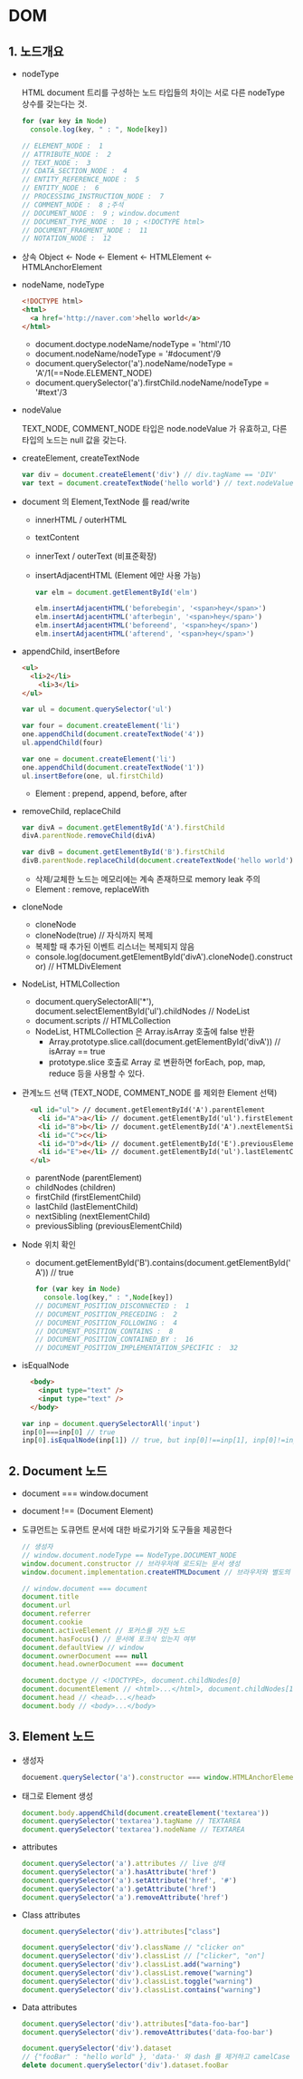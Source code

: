 # DOM

## 1. 노드개요

- nodeType

  HTML document 트리를 구성하는 노드 타입들의 차이는 서로 다른 nodeType 상수를 갖는다는 것.

  ```js
  for (var key in Node)
    console.log(key, " : ", Node[key])
  
  // ELEMENT_NODE :  1
  // ATTRIBUTE_NODE :  2
  // TEXT_NODE :  3
  // CDATA_SECTION_NODE :  4
  // ENTITY_REFERENCE_NODE :  5
  // ENTITY_NODE :  6
  // PROCESSING_INSTRUCTION_NODE :  7
  // COMMENT_NODE :  8 ;주석
  // DOCUMENT_NODE :  9 ; window.document
  // DOCUMENT_TYPE_NODE :  10 ; <!DOCTYPE html>
  // DOCUMENT_FRAGMENT_NODE :  11
  // NOTATION_NODE :  12
  ```

- 상속
  Object ← Node ← Element ← HTMLElement ← HTMLAnchorElement

- nodeName, nodeType
  ```html
  <!DOCTYPE html>
  <html>
    <a href='http://naver.com'>hello world</a>  
  </html>
  ```

  - document.doctype.nodeName/nodeType = 'html'/10
  - document.nodeName/nodeType = '#document'/9
  - document.querySelector('a').nodeName/nodeType = 'A'/1(==Node.ELEMENT_NODE)
  - document.querySelector('a').firstChild.nodeName/nodeType = '#text'/3

- nodeValue

  TEXT_NODE, COMMENT_NODE 타입은 node.nodeValue 가 유효하고, 다른 타입의 노드는 null 값을 갖는다.

- createElement, createTextNode

  ```js
  var div = document.createElement('div') // div.tagName == 'DIV'
  var text = document.createTextNode('hello world') // text.nodeValue == 'hello world'
  ```

- document 의 Element,TextNode 를 read/write

  - innerHTML / outerHTML

  - textContent

  - innerText / outerText (비표준확장)

  - insertAdjacentHTML (Element 에만 사용 가능)

    ```js
    var elm = document.getElementById('elm')
    
    elm.insertAdjacentHTML('beforebegin', '<span>hey</span>')
    elm.insertAdjacentHTML('afterbegin', '<span>hey</span>')
    elm.insertAdjacentHTML('beforeend', '<span>hey</span>')
    elm.insertAdjacentHTML('afterend', '<span>hey</span>')
    ```

- appendChild, insertBefore

  ```html
  <ul>
    <li>2</li>
      <li>3</li>
  </ul>
  ```

  ```js
  var ul = document.querySelector('ul')
  
  var four = document.createElement('li')
  one.appendChild(document.createTextNode('4'))
  ul.appendChild(four)
  
  var one = document.createElement('li')
  one.appendChild(document.createTextNode('1'))
  ul.insertBefore(one, ul.firstChild)
  ```

  - Element : prepend, append, before, after

- removeChild, replaceChild

  ```js
  var divA = document.getElementById('A').firstChild
  divA.parentNode.removeChild(divA)
  
  var divB = document.getElementById('B').firstChild
  divB.parentNode.replaceChild(document.createTextNode('hello world'), divB)
  ```

  - 삭제/교체한 노드는 메모리에는 계속 존재하므로 memory leak 주의
  - Element : remove, replaceWith

- cloneNode
  - cloneNode
  - cloneNode(true) // 자식까지 복제
  - 복제할 때 추가된 이벤트 리스너는 복제되지 않음
  - console.log(document.getElementById('divA').cloneNode().constructor) // HTMLDivElement

- NodeList, HTMLCollection

  - document.querySelectorAll('*'), document.selectElementById('ul').childNodes // NodeList
  - document.scripts // HTMLCollection
  - NodeList, HTMLCollection 은 Array.isArray 호출에 false 반환
    - Array.prototype.slice.call(document.getElementById('divA')) // isArray == true
    - prototype.slice 호출로 Array 로 변환하면 forEach, pop, map, reduce 등을 사용할 수 있다.

- 관계노드 선택 (TEXT_NODE, COMMENT_NODE 를 제외한 Element 선택)

  ```html
    <ul id="ul"> // document.getElementById('A').parentElement
      <li id="A">a</li> // document.getElementById('ul').firstElementChild
      <li id="B">b</li> // document.getElementById('A').nextElementSibling
      <li id="C">c</li>
      <li id="D">d</li> // document.getElementById('E').previousElementSibling
      <li id="E">e</li> // document.getElementById('ul').lastElementChild
    </ul>
  ```

  

  - parentNode (parentElement)
  - childNodes (children)
  - firstChild (firstElementChild)
  - lastChild (lastElementChild)
  - nextSibling (nextElementChild)
  - previousSibling (previousElementChild)

- Node 위치 확인

  - document.getElementById('B').contains(document.getElementById('A')) // true
    ```js
    for (var key in Node)
      console.log(key," : ",Node[key])
    // DOCUMENT_POSITION_DISCONNECTED :  1
    // DOCUMENT_POSITION_PRECEDING :  2
    // DOCUMENT_POSITION_FOLLOWING :  4
    // DOCUMENT_POSITION_CONTAINS :  8
    // DOCUMENT_POSITION_CONTAINED_BY :  16
    // DOCUMENT_POSITION_IMPLEMENTATION_SPECIFIC :  32
    ```

- isEqualNode
  ```html
    <body>
      <input type="text" />
      <input type="text" />
    </body>
  ```

  ```js
  var inp = document.querySelectorAll('input')
  inp[0]===inp[0] // true
  inp[0].isEqualNode(inp[1]) // true, but inp[0]!==inp[1], inp[0]!=inp[1]
  ```



## 2. Document 노드

- document === window.document
  
- document !== (Document Element)
  
- 도큐먼트는 도큐먼트 문서에 대한 바로가기와 도구들을 제공한다
  
  ```js
  // 생성자
  // window.document.nodeType == NodeType.DOCUMENT_NODE
  window.document.constructor // 브라우저에 로드되는 문서 생성
  window.document.implementation.createHTMLDocument // 브라우저와 별도의 문서 생성
  
  // window.document === document
  document.title
  document.url
  document.referrer
  document.cookie
  document.activeElement // 포커스를 가진 노드
  document.hasFocus() // 문서에 포크삭 있는지 여부
  document.defaultView // window
  document.ownerDocument === null
  document.head.ownerDocument === document
  
  document.doctype // <!DOCTYPE>, document.childNodes[0]
  document.documentElement // <html>...</html>, document.childNodes[1]
  document.head // <head>...</head>
  document.body // <body>...</body>
  ```
  



## 3. Element 노드

- 생성자
  ```js
  docuement.querySelector('a').constructor === window.HTMLAnchorElement
  ```

- 태그로 Element 생성
  ```js
  document.body.appendChild(document.createElement('textarea'))
  document.querySelector('textarea').tagName // TEXTAREA
  document.querySelector('textarea').nodeName // TEXTAREA
  ```

- attributes
  ```js
  document.querySelector('a').attributes // live 상태
  document.querySelector('a').hasAttribute('href')
  document.querySelector('a').setAttribute('href', '#')
  document.querySelector('a').getAttribute('href')
  document.querySelector('a').removeAttribute('href')
  ```

- Class attributes

  ```js
  document.querySelector('div').attributes["class"]
  
  document.querySelector('div').className // "clicker on"
  document.querySelector('div').classList // ["clicker", "on"]
  document.querySelector('div').classList.add("warning") 
  document.querySelector('div').classList.remove("warning") 
  document.querySelector('div').classList.toggle("warning")
  document.querySelector('div').classList.contains("warning")
  ```

- Data attributes

  ```js
  document.querySelector('div').attributes["data-foo-bar"]
  document.querySelector('div').removeAttributes('data-foo-bar')
  
  document.querySelector('div').dataset
  // {"fooBar" : "hello world" }, 'data-' 와 dash 를 제거하고 camelCase 로 표현됨
  delete document.querySelector('div').dataset.fooBar
  ```

  
